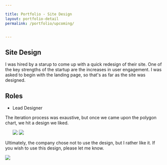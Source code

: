 ```yaml
---

title: Portfolio - Site Design
layout: portfolio-detail
permalink: /portfolio/upcoming/


---
```


<h2>Site Design</h2>
<p>I was hired by a starup to come up with a quick redesign of their site. One of the key strengths of the startup are the increases in user engagement. I was asked to begin with the landing page, so that's as far as the site was designed.</p>
<h2>Roles</h2>
<ul>
	<li>Lead Designer</li>
</ul>
The iteration process was exaustive, but once we came upon the polygon chart, we hit a design we liked.
<ul class="row">
	<img src="{{:root}}/img/gallery/portfolio/upcoming-1.jpg" class="large-6 columns">
	<img src="{{:root}}/img/gallery/portfolio/upcoming-2.jpg" class="large-6 columns">	
</ul>
<p></p>
<p>Ultimately, the company chose not to use the design, but I rather like it.  If you wish to use this design, please let me know. </p>

<img src="{{:root}}/img/gallery/portfolio/upcoming-3.jpg">